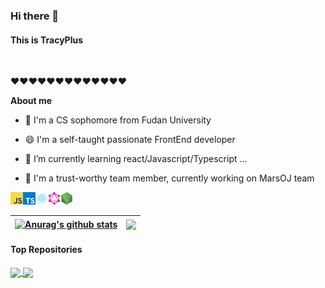 ### Hi there 👋
#### This is TracyPlus
<br />
<p>❤️❤️❤️❤️❤️❤️❤️❤️❤️❤️❤️❤️❤️</p>


**About me**

- 💼 I'm a CS sophomore from Fudan University
<!--  -->
- 😄 I'm a self-taught passionate FrontEnd developer
<!--  -->
- 🌱 I’m currently learning react/Javascript/Typescript ...
<!--  -->
- 👯 I'm a trust-worthy team member, currently working on MarsOJ team
<!--  -->
<!-- - ❤️ I love writing TypeScript, and building fun experiments on type-level -->

<!-- - 💬 Ask me about anything [here](https://github.com/anuraghazra/anuraghazra/issues) -->

<code><img height="20" alt="javascript" src="https://raw.githubusercontent.com/github/explore/80688e429a7d4ef2fca1e82350fe8e3517d3494d/topics/javascript/javascript.png"></code><code><img height="20" alt="typescript" src="https://raw.githubusercontent.com/github/explore/80688e429a7d4ef2fca1e82350fe8e3517d3494d/topics/typescript/typescript.png"></code><code><img height="20" alt="react" src="https://raw.githubusercontent.com/github/explore/80688e429a7d4ef2fca1e82350fe8e3517d3494d/topics/react/react.png"></code><code><img height="20" alt="graphql" src="https://raw.githubusercontent.com/github/explore/5c058a388828bb5fde0bcafd4bc867b5bb3f26f3/topics/graphql/graphql.png"></code><code><img height="20" alt="nodejs" src="https://raw.githubusercontent.com/github/explore/80688e429a7d4ef2fca1e82350fe8e3517d3494d/topics/nodejs/nodejs.png"></code>    

| <a href="https://github.com/TracyPlus"><img align="center" src="https://github-readme-stats.vercel.app/api?username=TracyPlus&show_icons=true&include_all_commits=true&theme=buefy&hide_border=true" alt="Anurag's github stats" /></a> | <a href="https://github.com/TracyPlus"><img align="center" src="https://github-readme-stats.vercel.app/api/top-langs/?username=anuraghazra&layout=compact&theme=buefy&hide_border=true" /></a> |
| ------------- | ------------- |

#### Top Repositories


<a href="https://github.com/TracyPlus/Y86-Simulator">
  <img align="center" src="https://github-readme-stats.vercel.app/api/pin/?username=TracyPlus&repo=Y86-Simulator&theme=buefy" />
</a><a href="https://github.com/TracyPlus/TracyPlus">
  <img align="center" src="https://github-readme-stats.vercel.app/api/pin/?username=TracyPlus&repo=TracyPlus&theme=buefy" />
</a>

<br />
<br />

<!-- <a href="https://twitter.com/anuraghazru">
  <img align="right" alt="Anurag Hazra | Twitter" width="21px" src="https://raw.githubusercontent.com/anuraghazra/anuraghazra/master/assets/twitter.svg" />
</a>
<a href="https://codesandbox.io/u/anuraghazra">
  <img align="right" alt="Anurag Hazra | CodeSandbox" width="20px" src="https://raw.githubusercontent.com/anuraghazra/anuraghazra/master/assets/codesandbox.svg" />
</a> -->

<!--
**TracyPlus/TracyPlus** is a ✨ _special_ ✨ repository because its `README.md` (this file) appears on your GitHub profile.

Here are some ideas to get you started:

- 🔭 I’m currently working on ...
- 🌱 I’m currently learning ...
- 👯 I’m looking to collaborate on ...
- 🤔 I’m looking for help with ...
- 💬 Ask me about ...
- 📫 How to reach me: ...
- 😄 Pronouns: ...
- ⚡ Fun fact: ...
-->

